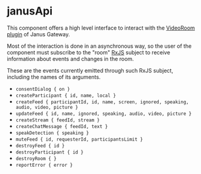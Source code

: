 # janusApi

This component offers a high level interface to interact with the
[VideoRoom plugin](https://janus.conf.meetecho.com/docs/videoroom.html) 
of Janus Gateway.

Most of the interaction is done in an asynchronous way, so the user of the
component must subscribe to the "room" [RxJS](https://rxjs-dev.firebaseapp.com/)
subject to receive information about events and changes in the room.

These are the events currently emitted through such RxJS subject, including the
names of its arguments.

  * `consentDialog { on }`
  * `createParticipant { id, name, local }`
  * `createFeed { participantId, id, name, screen, ignored, speaking, audio, video, picture }`
  * `updateFeed { id, name, ignored, speaking, audio, video, picture }`
  * `createStream { feedId, stream }`
  * `createChatMessage { feedId, text }`
  * `speakDetection { speaking }`
  * `muteFeed { id, requesterId, participantsLimit }`
  * `destroyFeed { id }`
  * `destroyParticipant { id }`
  * `destroyRoom { }`
  * `reportError { error }`
